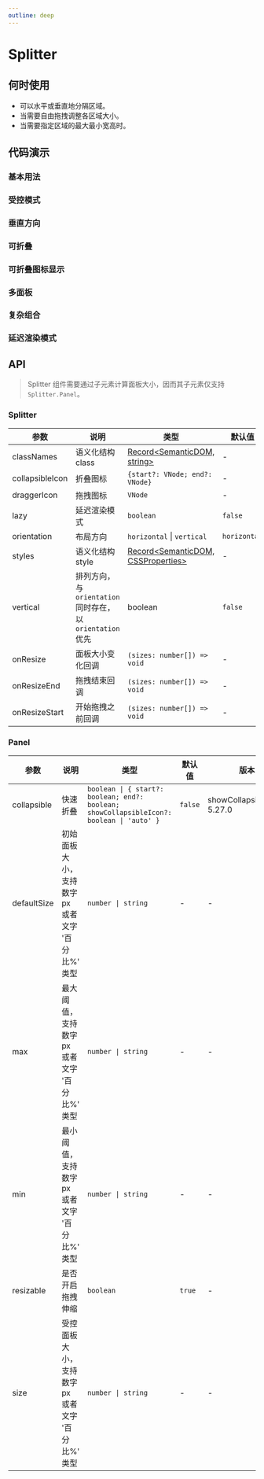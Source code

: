 ```yaml
---
outline: deep
---
```


# Splitter

## 何时使用

- 可以水平或垂直地分隔区域。
- 当需要自由拖拽调整各区域大小。
- 当需要指定区域的最大最小宽高时。

## 代码演示

### 基本用法

<demo vue="splitter/size.vue"></demo>

### 受控模式

<demo vue="splitter/control.vue"></demo>

### 垂直方向

<demo vue="splitter/vertical.vue"></demo>

### 可折叠

<demo vue="splitter/collapsible.vue"></demo>

### 可折叠图标显示

<demo vue="splitter/collapsibleIcon.vue" version="5.27.0"></demo>

### 多面板

<demo vue="splitter/multiple.vue"></demo>

### 复杂组合

<demo vue="splitter/group.vue"></demo>

### 延迟渲染模式

<demo vue="splitter/lazy.vue" version="5.23.0"></demo>

## API

> Splitter 组件需要通过子元素计算面板大小，因而其子元素仅支持 `Splitter.Panel`。

### Splitter

| 参数 | 说明 | 类型 | 默认值 | 版本 |
| --- | --- | --- | --- | --- |
| classNames | 语义化结构 class | [Record<SemanticDOM, string>](#semantic-dom) | - | 6.0.0 |
| collapsibleIcon | 折叠图标 | `{start?: VNode; end?: VNode}` | - | 6.0.0 |
| draggerIcon | 拖拽图标 | `VNode` | - | 6.0.0 |
| lazy | 延迟渲染模式 | `boolean` | `false` | 5.23.0 |
| orientation | 布局方向 | `horizontal` \| `vertical` | `horizontal` | - |
| styles | 语义化结构 style | [Record<SemanticDOM, CSSProperties>](#semantic-dom) | - | 6.0.0 |
| vertical | 排列方向，与 `orientation` 同时存在，以 `orientation` 优先 | boolean | `false` |  |
| onResize | 面板大小变化回调 | `(sizes: number[]) => void` | - | - |
| onResizeEnd | 拖拽结束回调 | `(sizes: number[]) => void` | - | - |
| onResizeStart | 开始拖拽之前回调 | `(sizes: number[]) => void` | - | - |

### Panel

| 参数 | 说明 | 类型 | 默认值 | 版本 |
| --- | --- | --- | --- | --- |
| collapsible | 快速折叠 | `boolean \| { start?: boolean; end?: boolean; showCollapsibleIcon?: boolean \| 'auto' }` | `false` | showCollapsibleIcon: 5.27.0 |
| defaultSize | 初始面板大小，支持数字 px 或者文字 '百分比%' 类型 | `number \| string` | - | - |
| max | 最大阈值，支持数字 px 或者文字 '百分比%' 类型 | `number \| string` | - | - |
| min | 最小阈值，支持数字 px 或者文字 '百分比%' 类型 | `number \| string` | - | - |
| resizable | 是否开启拖拽伸缩 | `boolean` | `true` | - |
| size | 受控面板大小，支持数字 px 或者文字 '百分比%' 类型 | `number \| string` | - | - |
